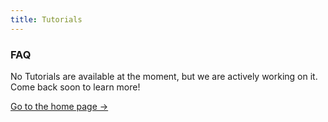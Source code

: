 ```yaml
---
title: Tutorials
---
```


<div class="card">
  <h3>FAQ</h3>
  <p>No Tutorials are available at the moment, but we are actively working on it. Come back soon to learn more!</p>
  <a href="../" class="card-link">Go to the home page &rarr;</a>
</div>
